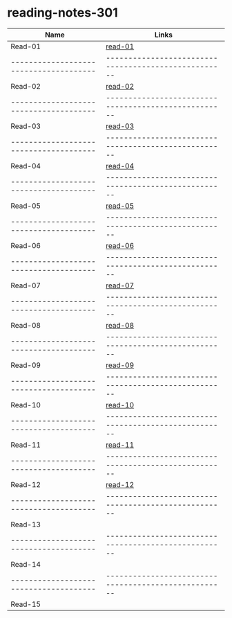# reading-notes-301

Name                                  |  Links                                              
--------------------------------------|----------------------------------------------------
Read-01                               | [read-01](https://nermin-nasasra.github.io/reading-notes-301/read-01)
--------------------------------------|----------------------------------------------------
Read-02                               |  [read-02](https://nermin-nasasra.github.io/reading-notes-301/read-02)
--------------------------------------|----------------------------------------------------
Read-03                               | [read-03](https://nermin-nasasra.github.io/reading-notes-301/read-o3)
--------------------------------------|----------------------------------------------------
Read-04                               |  [read-04](https://nermin-nasasra.github.io/reading-notes-301/read-04)
--------------------------------------|----------------------------------------------------
Read-05                               |  [read-05](https://nermin-nasasra.github.io/reading-notes-301/read-05)
--------------------------------------|----------------------------------------------------
Read-06                               |  [read-06](https://nermin-nasasra.github.io/reading-notes-301/read-06)
--------------------------------------|----------------------------------------------------
Read-07                               |  [read-07](https://nermin-nasasra.github.io/reading-notes-301/read-07)
--------------------------------------|----------------------------------------------------
Read-08                               |  [read-08](https://nermin-nasasra.github.io/reading-notes-301/read-08)
--------------------------------------|----------------------------------------------------
Read-09                               | [read-09](https://nermin-nasasra.github.io/reading-notes-301/read-09)
--------------------------------------|----------------------------------------------------
Read-10                               |  [read-10](https://nermin-nasasra.github.io/reading-notes-301/read-10)
--------------------------------------|----------------------------------------------------
Read-11                               | [read-11](https://nermin-nasasra.github.io/reading-notes-301/)
--------------------------------------|----------------------------------------------------
Read-12                               | [read-12](https://nermin-nasasra.github.io/reading-notes-301/read-12)
--------------------------------------|----------------------------------------------------
Read-13                               |  
--------------------------------------|----------------------------------------------------
Read-14                               |  
--------------------------------------|----------------------------------------------------
Read-15                               |  
